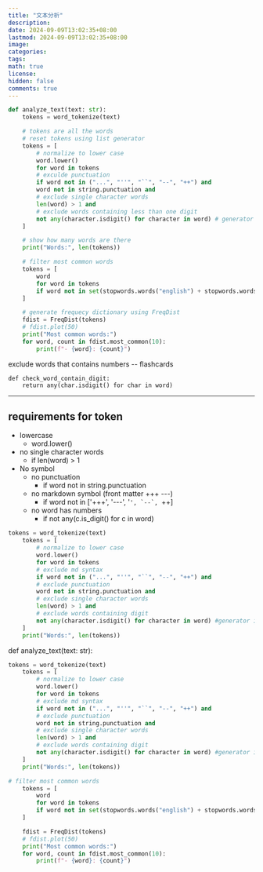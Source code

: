 ```yaml
---
title: "文本分析"
description: 
date: 2024-09-09T13:02:35+08:00
lastmod: 2024-09-09T13:02:35+08:00
image: 
categories: 
tags: 
math: true
license: 
hidden: false
comments: true
---
```


```python
def analyze_text(text: str):
    tokens = word_tokenize(text)

	# tokens are all the words
	# reset tokens using list generator
    tokens = [
        # normalize to lower case
        word.lower()
        for word in tokens
        # exculde punctuation
        if word not in ("...", "''", "``", "--", "++") and
        word not in string.punctuation and
        # exclude single character words
        len(word) > 1 and
        # exclude words containing less than one digit
        not any(character.isdigit() for character in word) # generator is allowed to be used in any()
    ]

	# show how many words are there
    print("Words:", len(tokens))

    # filter most common words
    tokens = [
        word
        for word in tokens
        if word not in set(stopwords.words("english") + stopwords.words("german"))
    ]

	# generate frequecy dictionary using FreqDist
    fdist = FreqDist(tokens)
    # fdist.plot(50)
    print("Most common words:")
    for word, count in fdist.most_common(10):
        print(f"- {word}: {count}")
```

 exclude words that contains numbers -- flashcards 
```
def check_word_contain_digit:
	return any(char.isdigit() for char in word)
```
---
## requirements for token
- lowercase
	- word.lower()
- no single character words
	- if len(word) > 1
- No symbol
	- no punctuation
		- if word not in string.punctuation
	- no markdown symbol (front matter +++ ---)
		- if word not in ['+++', '---', '``', `--`, ``++]
	- no word has numbers
		- if not any(c.is_digit() for c in word)
```python
tokens = word_tokenize(text)
    tokens = [
        # normalize to lower case
        word.lower()
        for word in tokens
        # exclude md syntax
        if word not in ("...", "''", "``", "--", "++") and
        # exclude punctuation
        word not in string.punctuation and
        # exclude single character words
        len(word) > 1 and
        # exclude words containing digit
        not any(character.isdigit() for character in word) #generator is allowed to be used in any()
    ]
    print("Words:", len(tokens))
```


def analyze_text(text: str):
``` python
tokens = word_tokenize(text)
    tokens = [
        # normalize to lower case
        word.lower()
        for word in tokens
        # exclude md syntax
        if word not in ("...", "''", "``", "--", "++") and
        # exclude punctuation
        word not in string.punctuation and
        # exclude single character words
        len(word) > 1 and
        # exclude words containing digit
        not any(character.isdigit() for character in word) #generator is allowed to be used in any()
    ]
    print("Words:", len(tokens))

# filter most common words
    tokens = [
        word
        for word in tokens
        if word not in set(stopwords.words("english") + stopwords.words("german"))
    ]

    fdist = FreqDist(tokens)
    # fdist.plot(50)
    print("Most common words:")
    for word, count in fdist.most_common(10):
        print(f"- {word}: {count}")
```